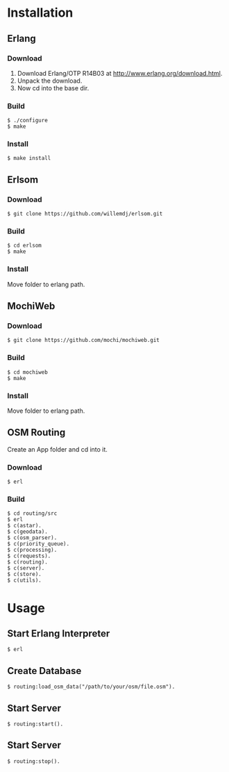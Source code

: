 # Installation

## Erlang
### Download
1. Download Erlang/OTP R14B03 at http://www.erlang.org/download.html.
2. Unpack the download.
3. Now cd into the base dir.
### Build
    $ ./configure
    $ make
### Install
    $ make install

## Erlsom
### Download
	$ git clone https://github.com/willemdj/erlsom.git
### Build
	$ cd erlsom
	$ make
### Install
Move folder to erlang path.

## MochiWeb
### Download
	$ git clone https://github.com/mochi/mochiweb.git
### Build
	$ cd mochiweb
	$ make
### Install
Move folder to erlang path.

## OSM Routing
Create an App folder and cd into it.
### Download
	$ erl
### Build
	$ cd routing/src
	$ erl
	$ c(astar).
	$ c(geodata).
	$ c(osm_parser).
	$ c(priority_queue).
	$ c(processing).
	$ c(requests).
	$ c(routing).
	$ c(server).
	$ c(store).
	$ c(utils).

# Usage
## Start Erlang Interpreter
	$ erl

## Create Database
	$ routing:load_osm_data("/path/to/your/osm/file.osm").

## Start Server
	$ routing:start().

## Start Server
	$ routing:stop().

